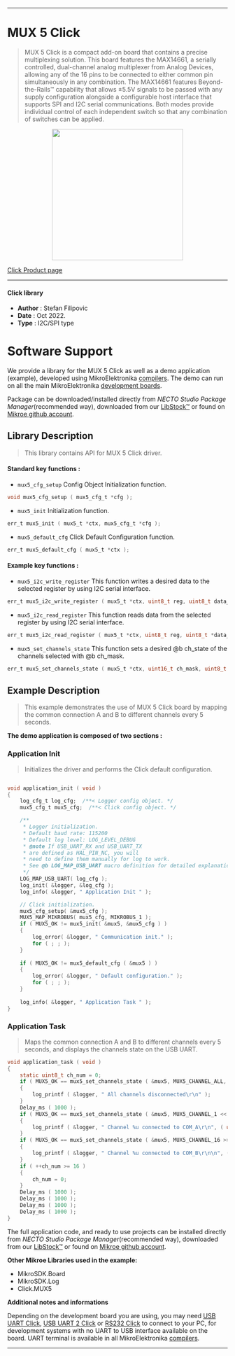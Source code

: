 
---
# MUX 5 Click

> MUX 5 Click is a compact add-on board that contains a precise multiplexing solution. This board features the MAX14661, a serially controlled, dual-channel analog multiplexer from Analog Devices, allowing any of the 16 pins to be connected to either common pin simultaneously in any combination. The MAX14661 features Beyond-the-Rails™ capability that allows ±5.5V signals to be passed with any supply configuration alongside a configurable host interface that supports SPI and I2C serial communications. Both modes provide individual control of each independent switch so that any combination of switches can be applied.

<p align="center">
  <img src="https://download.mikroe.com/images/click_for_ide/mux5_click.png" height=300px>
</p>

[Click Product page](https://www.mikroe.com/mux-5-click)

---


#### Click library

- **Author**        : Stefan Filipovic
- **Date**          : Oct 2022.
- **Type**          : I2C/SPI type


# Software Support

We provide a library for the MUX 5 Click
as well as a demo application (example), developed using MikroElektronika
[compilers](https://www.mikroe.com/necto-studio).
The demo can run on all the main MikroElektronika [development boards](https://www.mikroe.com/development-boards).

Package can be downloaded/installed directly from *NECTO Studio Package Manager*(recommended way), downloaded from our [LibStock&trade;](https://libstock.mikroe.com) or found on [Mikroe github account](https://github.com/MikroElektronika/mikrosdk_click_v2/tree/master/clicks).

## Library Description

> This library contains API for MUX 5 Click driver.

#### Standard key functions :

- `mux5_cfg_setup` Config Object Initialization function.
```c
void mux5_cfg_setup ( mux5_cfg_t *cfg );
```

- `mux5_init` Initialization function.
```c
err_t mux5_init ( mux5_t *ctx, mux5_cfg_t *cfg );
```

- `mux5_default_cfg` Click Default Configuration function.
```c
err_t mux5_default_cfg ( mux5_t *ctx );
```

#### Example key functions :

- `mux5_i2c_write_register` This function writes a desired data to the selected register by using I2C serial interface.
```c
err_t mux5_i2c_write_register ( mux5_t *ctx, uint8_t reg, uint8_t data_in );
```

- `mux5_i2c_read_register` This function reads data from the selected register by using I2C serial interface.
```c
err_t mux5_i2c_read_register ( mux5_t *ctx, uint8_t reg, uint8_t *data_out );
```

- `mux5_set_channels_state` This function sets a desired @b ch_state of the channels selected with @b ch_mask.
```c
err_t mux5_set_channels_state ( mux5_t *ctx, uint16_t ch_mask, uint8_t ch_state );
```

## Example Description

> This example demonstrates the use of MUX 5 Click board by mapping the common connection A and B to different channels every 5 seconds.

**The demo application is composed of two sections :**

### Application Init

> Initializes the driver and performs the Click default configuration.

```c

void application_init ( void )
{
    log_cfg_t log_cfg;  /**< Logger config object. */
    mux5_cfg_t mux5_cfg;  /**< Click config object. */

    /** 
     * Logger initialization.
     * Default baud rate: 115200
     * Default log level: LOG_LEVEL_DEBUG
     * @note If USB_UART_RX and USB_UART_TX 
     * are defined as HAL_PIN_NC, you will 
     * need to define them manually for log to work. 
     * See @b LOG_MAP_USB_UART macro definition for detailed explanation.
     */
    LOG_MAP_USB_UART( log_cfg );
    log_init( &logger, &log_cfg );
    log_info( &logger, " Application Init " );

    // Click initialization.
    mux5_cfg_setup( &mux5_cfg );
    MUX5_MAP_MIKROBUS( mux5_cfg, MIKROBUS_1 );
    if ( MUX5_OK != mux5_init( &mux5, &mux5_cfg ) )
    {
        log_error( &logger, " Communication init." );
        for ( ; ; );
    }
    
    if ( MUX5_OK != mux5_default_cfg ( &mux5 ) )
    {
        log_error( &logger, " Default configuration." );
        for ( ; ; );
    }
    
    log_info( &logger, " Application Task " );
}

```

### Application Task

> Maps the common connection A and B to different channels every 5 seconds, and displays the channels state on the USB UART.

```c
void application_task ( void )
{
    static uint8_t ch_num = 0;
    if ( MUX5_OK == mux5_set_channels_state ( &mux5, MUX5_CHANNEL_ALL, MUX5_CHANNEL_STATE_HIGH_Z ) )
    {
        log_printf ( &logger, " All channels disconnected\r\n" );
    }
    Delay_ms ( 1000 );
    if ( MUX5_OK == mux5_set_channels_state ( &mux5, MUX5_CHANNEL_1 << ch_num, MUX5_CHANNEL_STATE_COM_A ) )
    {
        log_printf ( &logger, " Channel %u connected to COM_A\r\n", ( uint16_t ) ( ch_num + 1 ) );
    }
    if ( MUX5_OK == mux5_set_channels_state ( &mux5, MUX5_CHANNEL_16 >> ch_num, MUX5_CHANNEL_STATE_COM_B ) )
    {
        log_printf ( &logger, " Channel %u connected to COM_B\r\n\n", ( uint16_t ) ( 16 - ch_num ) );
    }
    if ( ++ch_num >= 16 )
    {
        ch_num = 0;
    }
    Delay_ms ( 1000 );
    Delay_ms ( 1000 );
    Delay_ms ( 1000 );
    Delay_ms ( 1000 );
}
```

The full application code, and ready to use projects can be installed directly from *NECTO Studio Package Manager*(recommended way), downloaded from our [LibStock&trade;](https://libstock.mikroe.com) or found on [Mikroe github account](https://github.com/MikroElektronika/mikrosdk_click_v2/tree/master/clicks).

**Other Mikroe Libraries used in the example:**

- MikroSDK.Board
- MikroSDK.Log
- Click.MUX5

**Additional notes and informations**

Depending on the development board you are using, you may need
[USB UART Click](https://www.mikroe.com/usb-uart-click),
[USB UART 2 Click](https://www.mikroe.com/usb-uart-2-click) or
[RS232 Click](https://www.mikroe.com/rs232-click) to connect to your PC, for
development systems with no UART to USB interface available on the board. UART
terminal is available in all MikroElektronika
[compilers](https://shop.mikroe.com/compilers).

---

